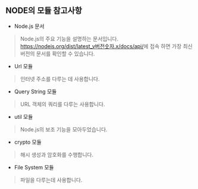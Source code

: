 ## NODE의 모듈 참고사항

- Node.js 문서
> Node.js의 주요 기능을 설명하는 문서입니다.
<https://nodejs.org/dist/latest_v버전숫자.x/docs/api/>에 접속 하면 가장 최신 버전의 문서를 확인할 수 있습니다.

- Url 모듈
>인터넷 주소를 다루는 데 사용합니다.

- Query String 모듈
>URL 객체의 쿼리를 다루는 사용합니다.

- util 모듈
>Node.js의 보조 기능을 모아두었습니다.

- crypto 모듈
>해시 생성과 암호화를 수행합니다.

- File System 모듈
>파일을 다루는데 사용합니다.
